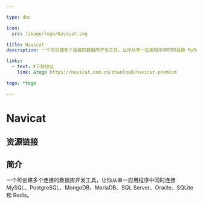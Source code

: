 ```yaml
---

type: doc

icon:
  src: /image/logo/Navicat.svg

title: Navicat
description: 一个可创建多个连接的数据库开发工具，让你从单一应用程序中同时连接 MySQL、PostgreSQL、MongoDB、MariaDB、SQL Server、Oracle、SQLite 和 Redis。

links:
  - text: ⏬下载地址
    link: &togo https://navicat.com.cn/download/navicat-premium

togo: *togo

---
```


<ShowLogo />

# Navicat

<ShowBreadcrumb />

## 资源链接

<ShowLinks />

## 简介

一个可创建多个连接的数据库开发工具，让你从单一应用程序中同时连接 MySQL、PostgreSQL、MongoDB、MariaDB、SQL Server、Oracle、SQLite 和 Redis。